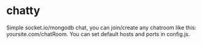 # chatty
Simple socket.io/mongodb chat, you can join/create any chatroom like this: yoursite.com/chatRoom.
You can set default hosts and ports in config.js.
